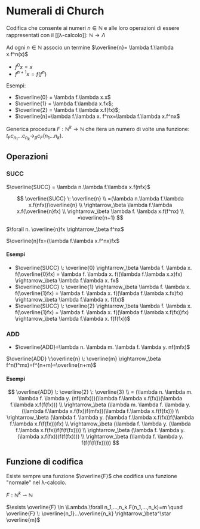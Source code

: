 # Numerali di Church

Codifica che consente ai numeri $n \in \mathbb{N}$ e alle loro operazioni di essere rappresentati con il [[λ-calcolo]]: $\mathbb{N}\longrightarrow\Lambda$

Ad ogni $n \in \mathbb{N}$ associo un termine $\overline{n}= \lambda f.\lambda x.f^n(x)$

- $f^0x = x$
- $f^{n+1}x = f(f^n)$

Esempi:

- $\overline{0} = \lambda f.\lambda x.x$
- $\overline{1} = \lambda f.\lambda x.fx$;
- $\overline{2} = \lambda f.\lambda x.f(fx)$;
- $\overline{n}=\lambda f.\lambda x. f^nx=\lambda f.\lambda x.f^nx$

Generica procedura $F: \mathbb{N}^k\longrightarrow\mathbb{N}$ che itera un numero di volte una funzione: $t_Fc_{n_1}…c_{n_k}\longrightarrow_\beta c_F(n_1…n_k)$.

## Operazioni

### SUCC

$\overline{SUCC} = \lambda n.\lambda f.\lambda x.f(nfx)$

 $$
\overline{SUCC} \: \overline{n} \\
=(\lambda n.\lambda f.\lambda x.f(nfx))\overline{n} \\
\rightarrow_\beta \lambda f.\lambda x.f(\overline{n}fx) \\
\rightarrow_\beta \lambda f. \lambda x.f(f^nx) \\
=\overline{n+1}
$$

$\forall n. \overline{n}fx \rightarrow_\beta f^nx$

$\overline{n}fx=(\lambda f.\lambda x.f^nx)fx$

#### Esempi

* $\overline{SUCC} \: \overline{0} \rightarrow_\beta \lambda f. \lambda x. f(\overline{0}fx) = \lambda f. \lambda x. f((\lambda f.\lambda x.x)fx) \rightarrow_\beta \lambda f.\lambda x. fx$
* $\overline{SUCC} \: \overline{1} \rightarrow_\beta \lambda f. \lambda x. f(\overline{1}fx) = \lambda f. \lambda x. f((\lambda f.\lambda x.fx)fx) \rightarrow_\beta \lambda f.\lambda x. f(fx)$
* $\overline{SUCC} \: \overline{2} \rightarrow_\beta \lambda f. \lambda x. f(\overline{1}fx) = \lambda f. \lambda x. f((\lambda f.\lambda x.f(fx))fx) \rightarrow_\beta \lambda f.\lambda x. f(f(fx))$

### ADD

- $\overline{ADD}=\lambda n. \lambda m. \lambda f. \lambda y. nf(mfx)$

$\overline{ADD} \:\overline{n} \: \overline{m} \rightarrow_\beta f^n(f^mx)=f^{n+m}=\overline{n+m}$

#### Esempi

$$
\overline{ADD} \: \overline{2} \: \overline{3} \\
= (\lambda n. \lambda m. \lambda f. \lambda y. (nf(mfx)))(\lambda f.\lambda x.f(fx))(\lambda f.\lambda x.f(f(fx))) \\
\rightarrow_\beta (\lambda m. \lambda f. \lambda y. (\lambda f.\lambda x.f(fx))f(mfx))(\lambda f.\lambda x.f(f(fx))) \\
\rightarrow_\beta (\lambda f. \lambda y. (\lambda f.\lambda x.f(fx))f(\lambda f.\lambda x.f(f(fx)))fx) \\
\rightarrow_\beta (\lambda f. \lambda y. (\lambda f.\lambda x.f(fx))f(f(f(fx)))) \\
\rightarrow_\beta (\lambda f. \lambda y. (\lambda x.f(fx))(f(f(fx)))) \\
\rightarrow_\beta (\lambda f. \lambda y. f(f(f(f(fx)))))
$$

## Funzione di codifica

Esiste sempre una funzione $\overline{F}$ che codifica una funzione "normale" nel λ-calcolo.

$F: \mathbb{N}^k \rightharpoonup \mathbb{N}$

$\exists \overline{F} \in \Lambda.\forall n_1,...,n_k.F(n_1,...,n_k)=m \quad \overline{F} \: \overline{n_1}...\overline{n_k} \rightarrow_\beta^\star \overline{m}$
